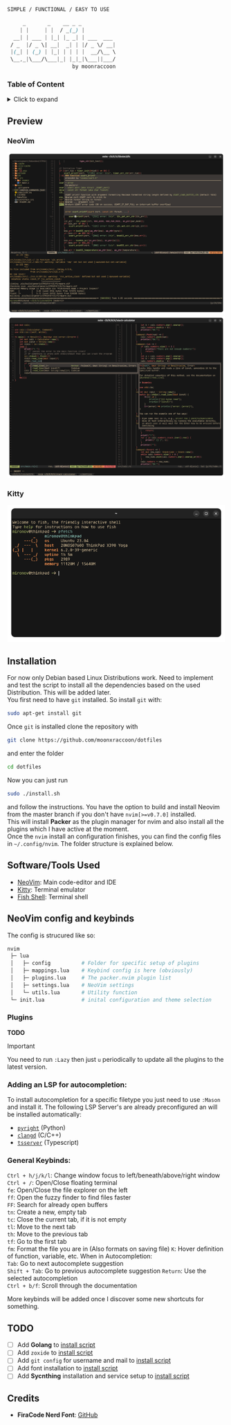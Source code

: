 
```ocaml
SIMPLE / FUNCTIONAL / EASY TO USE
```

```css
     _       _    __ _ _           
    | |     | |  / _(_) |          
  __| | ___ | |_| |_ _| | ___  ___ 
 / _  |/ _ \| __|  _| | |/ _ \/ __|
 |(_| | (_) | |_| | | | |  __/\__ \ 
 \__,_|\___/\___|_| |_|_|\___||___/
                     by moonraccoon

```

### Table of Content
<details>
<summary>Click to expand</summary>

- [Preview](#preview)  
- [Installation](#installation)  
- [NeoVim Config](#neovim-config-and-keybinds)  

</details>


## Preview
### NeoVim
![nvim-1](images/nvim-1.png)
![nvim-2](images/nvim-2.png)
### Kitty
<div align="center">
    <img src="https://github.com/d-mironov/dotfiles/blob/main/images/kitty-1.png?raw=true"/>
</div>

## Installation
For now only Debian based Linux Distributions work. Need to implement and test the script to install all the dependencies based on the used Distribution.
This will be added later.  
You first need to have `git` installed. So install `git` with:  
```bash
sudo apt-get install git
```
Once `git` is installed clone the repository with  
```bash
git clone https://github.com/moonxraccoon/dotfiles
```
and enter the folder
```bash
cd dotfiles
```
Now you can just run  
```bash
sudo ./install.sh
```
and follow the instructions. You have the option to build and install Neovim from the master branch if you don't have `nvim[>=v0.7.0]` installed.  
This will install **Packer** as the plugin manager for nvim and also install all the plugins which I have active at the moment.  
Once the `nvim` install an configuration finishes, you can find the config files in `~/.config/nvim`. The folder structure is 
explained below.

## Software/Tools Used
- [NeoVim](https://github.com/neovim/neovim): Main code-editor and IDE
- [Kitty](https://github.com/kovidgoyal/kitty): Terminal emulator
- [Fish Shell](https://github.com/fish-shell/fish-shell): Terminal shell

## NeoVim config and keybinds
The config is strucured like so:
```graphql
nvim
 ├─ lua
 │   ├─ config          # Folder for specific setup of plugins
 │   ├─ mappings.lua    # Keybind config is here (obviously)
 │   ├─ plugins.lua     # The packer.nvim plugin list
 │   ├─ settings.lua    # NeoVim settings
 │   └─ utils.lua       # Utility function
 └─ init.lua            # inital configuration and theme selection
```

### Plugins
**TODO**
> [!IMPORTANT]
> You need to run `:Lazy` then just `u` periodically to update all the plugins to the latest version.

### Adding an LSP for autocompletion:
To install autocompletion for a specific filetype you just need to use `:Mason` and install it.
The following LSP Server's are already preconfigured an will be installed automatically:  
- [`pyright`](https://github.com/microsoft/pyright) (Python)
- [`clangd`](https://clangd.llvm.org/) (C/C++)
- [`tsserver`](https://github.com/microsoft/TypeScript/wiki/Standalone-Server-(tsserver)) (Typescript)

### General Keybinds:
`Ctrl + h/j/k/l`: Change window focus to left/beneath/above/right window  
`Ctrl + /`: Open/Close floating terminal  
`fe`: Open/Close the file explorer on the left  
`ff`: Open the fuzzy finder to find files faster  
`FF`: Search for already open buffers  
`tn`: Create a new, empty tab  
`tc`: Close the current tab, if it is not empty  
`tl`: Move to the next tab  
`th`: Move to the previous tab  
`tf`: Go to the first tab  
`fm`: Format the file you are in (Also formats on saving file)
`K`: Hover definition of function, variable, etc.
When in Autocompletion:  
`Tab`: Go to next autocomplete suggestion  
`Shift + Tab`: Go to previous autocomplete suggestion
`Return`: Use the selected autocompletion  
`Ctrl + b/f`: Scroll through the documentation  

More keybinds will be added once I discover some new shortcuts for something.  

## TODO
- [ ] Add **Golang** to [install script](./install.sh)
- [ ] Add `zoxide` to [install script](./install.sh)
- [ ] Add `git config` for username and mail to [install script](./install.sh)
- [ ] Add font installation to [install script](./install.sh)
- [ ] Add **Sycnthing** installation and service setup to [install script](./install.sh)

## Credits
- **FiraCode Nerd Font**: [GitHub](https://github.com/ryanoasis/nerd-fonts)
